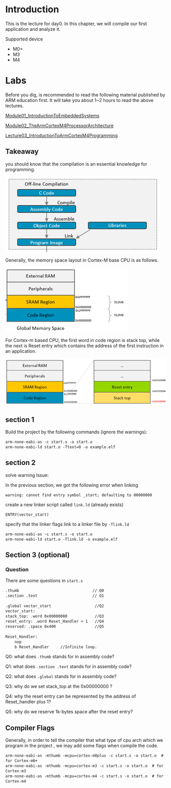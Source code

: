 # Introduction

This is the lecture for day0.  In this chapter, we will compile our first application and analyze it.

Supported device

- M0+
- M3
- M4



# Labs

Before you dig, is recommended to read the following material published by ARM education first. It will take you about 1~2 hours to read the above lectures.

[Module01_IntroductionToEmbeddedSystems](https://github.com/arm-university/Rapid-Embedded-Education-Kit/tree/main/ST_Nucleo_F401RE_2020/Contents/Module01_IntroductionToEmbeddedSystems)

[Module02_TheArmCortexM4ProcessorArchitecture](https://github.com/arm-university/Rapid-Embedded-Education-Kit/tree/main/ST_Nucleo_F401RE_2020/Contents/Module02_TheArmCortexM4ProcessorArchitecture)

[Lecture03_IntroductionToArmCortexM4Programming](https://github.com/arm-university/Rapid-Embedded-Education-Kit/blob/main/ST_Nucleo_F401RE_2020/Contents/Module03_IntroductionToArmCortexM4Programming/Lecture03_IntroductionToArmCortexM4Programming.pptx)



## Takeaway

you should know that the compilation is an essential knowledge for programming.

![image-20240728154928133](../png/compilation.png)

Generally, the memory space layout in Cortex-M base CPU is as follows.

![image-20240728155537428](../png/memory_space.png)

For Cortex-m based CPU, the first word in code region is stack top, while the next is Reset entry which contains the address of the first instruction in an application.

![image-20240728161827938](../png/vector_start.png)



## section 1

Build the project by the following commands (ignore the warnings):

```
arm-none-eabi-as -c start.s -o start.o
arm-none-eabi-ld start.o -Ttext=0 -o example.elf
```



## section 2

solve warning Issue:

In the previous section, we got the following  error when linking

```
warning: cannot find entry symbol _start; defaulting to 00000000
```

create a new linker script called  `link.ld` (already exists)

```
ENTRY(vector_start)
```

specify that the linker flags link to a linker file by  `-Tlink.ld`

```
arm-none-eabi-as -c start.s -o start.o
arm-none-eabi-ld start.o -Tlink.ld -o example.elf
```



## Section 3 (optional)

### Question

There are some questions in `start.s`

```assembly
.thumb                                // Q0
.section .text                        // Q1

.global vector_start                   //Q2
vector_start:
stack_top: .word 0x00000000            //Q3
reset_entry: .word Reset_Handler + 1   //Q4
reserved: .space 0x400                 //Q5

Reset_Handler:                         
    nop     
    b Reset_Handler     //Infinite loop.
```



Q0: what does `.thumb` stands for in assembly code?

Q1: what does `.section .text` stands for in assembly code?

Q2: what does `.global` stands for in assembly code?

Q3: why  do we set stack_top at the 0x00000000 ?

Q4: why the reset entry can be represented by  the address of Reset_handler  plus 1?

Q5: why do we reserve 1k-bytes space after the reset entry?



##  Compiler Flags

Generally, in order to tell the compiler that what type of cpu arch which we program in the project , we may add some flags when compile the code.

```
arm-none-eabi-as -mthumb -mcpu=cortex-m0plus -c start.s -o start.o  # for Cortex-m0+
arm-none-eabi-as -mthumb -mcpu=cortex-m3 -c start.s -o start.o  # for Cortex-m3
arm-none-eabi-as -mthumb -mcpu=cortex-m4 -c start.s -o start.o  # for Cortex-m4
```

